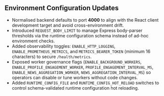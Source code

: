 ## Environment Configuration Updates

- Normalised backend defaults to port **4000** to align with the React client development target and avoid cross-environment drift.
- Introduced `REQUEST_BODY_LIMIT` to manage Express body-parser thresholds via the runtime configuration schema instead of ad-hoc environment checks.
- Added observability toggles: `ENABLE_HTTP_LOGGING`, `ENABLE_PROMETHEUS_METRICS`, and `METRICS_BEARER_TOKEN` (minimum 16 characters) to secure `/health/metrics`.
- Exposed worker governance flags (`ENABLE_BACKGROUND_WORKERS`, `ENABLE_PROFILE_ENGAGEMENT_WORKER`, `PROFILE_ENGAGEMENT_INTERVAL_MS`, `ENABLE_NEWS_AGGREGATION_WORKER`, `NEWS_AGGREGATION_INTERVAL_MS`) so operators can disable or tune workers without code changes.
- Added `RUNTIME_CONFIG_FILE` and `RUNTIME_CONFIG_HOT_RELOAD` switches to control schema-validated runtime configuration hot reloading.
